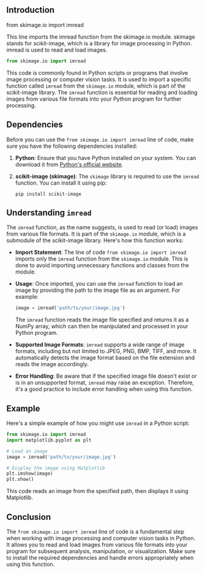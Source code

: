## Introduction

from skimage.io import imread

This line imports the imread function from the skimage.io module. skimage stands for scikit-image, which is a library for image processing in Python. imread is used to read and load images.

```python
from skimage.io import imread
```

This code is commonly found in Python scripts or programs that involve image processing or computer vision tasks. It is used to import a specific function called `imread` from the `skimage.io` module, which is part of the scikit-image library. The `imread` function is essential for reading and loading images from various file formats into your Python program for further processing.

## Dependencies

Before you can use the `from skimage.io import imread` line of code, make sure you have the following dependencies installed:

1. **Python**: Ensure that you have Python installed on your system. You can download it from [Python's official website](https://www.python.org/downloads/).

2. **scikit-image (skimage)**: The `skimage` library is required to use the `imread` function. You can install it using pip:

   ```
   pip install scikit-image
   ```

## Understanding `imread`

The `imread` function, as the name suggests, is used to read (or load) images from various file formats. It is part of the `skimage.io` module, which is a submodule of the scikit-image library. Here's how this function works:

- **Import Statement**: The line of code `from skimage.io import imread` imports only the `imread` function from the `skimage.io` module. This is done to avoid importing unnecessary functions and classes from the module.

- **Usage**: Once imported, you can use the `imread` function to load an image by providing the path to the image file as an argument. For example:

  ```python
  image = imread('path/to/your/image.jpg')
  ```

  The `imread` function reads the image file specified and returns it as a NumPy array, which can then be manipulated and processed in your Python program.

- **Supported Image Formats**: `imread` supports a wide range of image formats, including but not limited to JPEG, PNG, BMP, TIFF, and more. It automatically detects the image format based on the file extension and reads the image accordingly.

- **Error Handling**: Be aware that if the specified image file doesn't exist or is in an unsupported format, `imread` may raise an exception. Therefore, it's a good practice to include error handling when using this function.

## Example

Here's a simple example of how you might use `imread` in a Python script:

```python
from skimage.io import imread
import matplotlib.pyplot as plt

# Load an image
image = imread('path/to/your/image.jpg')

# Display the image using Matplotlib
plt.imshow(image)
plt.show()
```

This code reads an image from the specified path, then displays it using Matplotlib.

## Conclusion

The `from skimage.io import imread` line of code is a fundamental step when working with image processing and computer vision tasks in Python. It allows you to read and load images from various file formats into your program for subsequent analysis, manipulation, or visualization. Make sure to install the required dependencies and handle errors appropriately when using this function.
